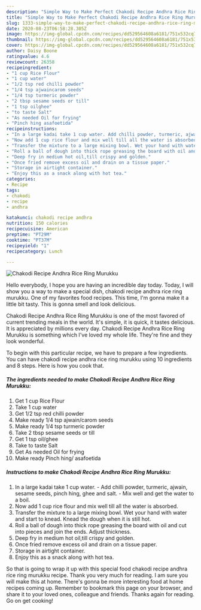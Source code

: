 ```yaml
---
description: "Simple Way to Make Perfect Chakodi Recipe Andhra Rice Ring Murukku"
title: "Simple Way to Make Perfect Chakodi Recipe Andhra Rice Ring Murukku"
slug: 1333-simple-way-to-make-perfect-chakodi-recipe-andhra-rice-ring-murukku
date: 2020-08-23T06:58:28.305Z
image: https://img-global.cpcdn.com/recipes/dd529564608a6181/751x532cq70/chakodi-recipe-andhra-rice-ring-murukku-recipe-main-photo.jpg
thumbnail: https://img-global.cpcdn.com/recipes/dd529564608a6181/751x532cq70/chakodi-recipe-andhra-rice-ring-murukku-recipe-main-photo.jpg
cover: https://img-global.cpcdn.com/recipes/dd529564608a6181/751x532cq70/chakodi-recipe-andhra-rice-ring-murukku-recipe-main-photo.jpg
author: Daisy Boone
ratingvalue: 4.6
reviewcount: 26358
recipeingredient:
- "1 cup Rice Flour"
- "1 cup water"
- "1/2 tsp red chilli powder"
- "1/4 tsp ajwaincarom seeds"
- "1/4 tsp turmeric powder"
- "2 tbsp sesame seeds or till"
- "1 tsp oilghee"
- "to taste Salt"
- "As needed Oil for frying"
- "Pinch hing asafoetida"
recipeinstructions:
- "In a large kadai take 1 cup water. Add chilli powder, turmeric, ajwain, sesame seeds, pinch hing, ghee and salt. Mix well and get the water to a boil."
- "Now add 1 cup rice flour and mix well till all the water is absorbed."
- "Transfer the mixture to a large mixing bowl. Wet your hand with water and start to knead. Knead the dough when it is still hot."
- "Roll a ball of dough into thick rope greasing the board with oil and cut into pieces and join the ends. Adjust thickness."
- "Deep fry in medium hot oil,till crispy and golden."
- "Once fried remove excess oil and drain on a tissue paper."
- "Storage in airtight container."
- "Enjoy this as a snack along with hot tea."
categories:
- Recipe
tags:
- chakodi
- recipe
- andhra

katakunci: chakodi recipe andhra 
nutrition: 150 calories
recipecuisine: American
preptime: "PT29M"
cooktime: "PT37M"
recipeyield: "1"
recipecategory: Lunch

---
```



![Chakodi Recipe Andhra Rice Ring Murukku](https://img-global.cpcdn.com/recipes/dd529564608a6181/751x532cq70/chakodi-recipe-andhra-rice-ring-murukku-recipe-main-photo.jpg)

Hello everybody, I hope you are having an incredible day today. Today, I will show you a way to make a special dish, chakodi recipe andhra rice ring murukku. One of my favorites food recipes. This time, I'm gonna make it a little bit tasty. This is gonna smell and look delicious.



Chakodi Recipe Andhra Rice Ring Murukku is one of the most favored of current trending meals in the world. It's simple, it is quick, it tastes delicious. It is appreciated by millions every day. Chakodi Recipe Andhra Rice Ring Murukku is something which I've loved my whole life. They're fine and they look wonderful.


To begin with this particular recipe, we have to prepare a few ingredients. You can have chakodi recipe andhra rice ring murukku using 10 ingredients and 8 steps. Here is how you cook that.

<!--inarticleads1-->

##### The ingredients needed to make Chakodi Recipe Andhra Rice Ring Murukku:

1. Get 1 cup Rice Flour
1. Take 1 cup water
1. Get 1/2 tsp red chilli powder
1. Make ready 1/4 tsp ajwain/carom seeds
1. Make ready 1/4 tsp turmeric powder
1. Take 2 tbsp sesame seeds or till
1. Get 1 tsp oil/ghee
1. Take to taste Salt
1. Get As needed Oil for frying
1. Make ready Pinch hing/ asafoetida




<!--inarticleads2-->

##### Instructions to make Chakodi Recipe Andhra Rice Ring Murukku:

1. In a large kadai take 1 cup water. - Add chilli powder, turmeric, ajwain, sesame seeds, pinch hing, ghee and salt. - Mix well and get the water to a boil.
1. Now add 1 cup rice flour and mix well till all the water is absorbed.
1. Transfer the mixture to a large mixing bowl. Wet your hand with water and start to knead. Knead the dough when it is still hot.
1. Roll a ball of dough into thick rope greasing the board with oil and cut into pieces and join the ends. Adjust thickness.
1. Deep fry in medium hot oil,till crispy and golden.
1. Once fried remove excess oil and drain on a tissue paper.
1. Storage in airtight container.
1. Enjoy this as a snack along with hot tea.




So that is going to wrap it up with this special food chakodi recipe andhra rice ring murukku recipe. Thank you very much for reading. I am sure you will make this at home. There's gonna be more interesting food at home recipes coming up. Remember to bookmark this page on your browser, and share it to your loved ones, colleague and friends. Thanks again for reading. Go on get cooking!

